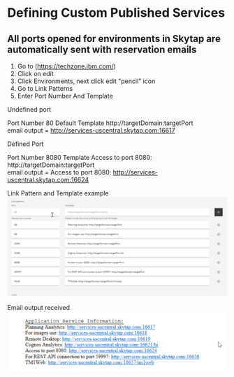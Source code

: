 # Defining Custom Published Services

## All ports opened for environments in Skytap are automatically sent with reservation emails

1. Go to (https://techzone.ibm.com/)
2. Click on edit
3. Click Environments, next click edit "pencil" icon
4. Go to Link Patterns
5. Enter Port Number And Template

Undefined port    

  Port Number 80 Default Template http://targetDomain:targetPort  
  email output = http://services-uscentral.skytap.com:16617  
  
Defined Port   

  Port Number 8080 Template Access to port 8080: http://targetDomain:targetPort  
  email output = Access to port 8080: http://services-uscentral.skytap.com:16624  


Link Pattern and Template example  
![Defined port IBM Technology Zone](https://github.com/IBM/dte-support-public/blob/main/IBM-Technology-Zone/IBM-Technology-Zone-Runbooks/Images/Defined-port-techzone.png)  

Email output received   
![Defined port email](https://github.com/IBM/dte-support-public/blob/main/IBM-Technology-Zone/IBM-Technology-Zone-Runbooks/Images/Defined-port-email.png)  
